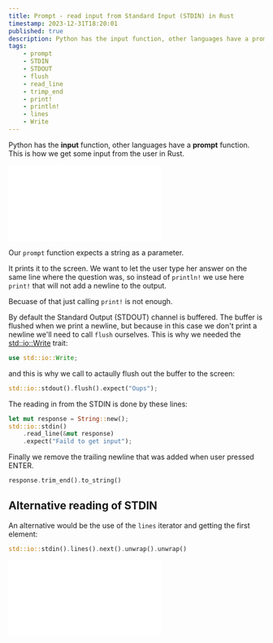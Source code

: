 ```yaml
---
title: Prompt - read input from Standard Input (STDIN) in Rust
timestamp: 2023-12-31T18:20:01
published: true
description: Python has the input function, other languages have a prompt function. This is how we get some input from the user in Rust.
tags:
    - prompt
    - STDIN
    - STDOUT
    - flush
    - read_line
    - trimp_end
    - print!
    - println!
    - lines
    - Write
---
```


Python has the **input** function, other languages have a **prompt** function. This is how we get some input from the user in Rust.

![](examples/prompt/src/main.rs)

Our `prompt` function expects a string as a parameter.

It prints it to the screen. We want to let the user type her answer on the same line where the question was, so instead of `println!`
we use here `print!` that will not add a newline to the output.

Becuase of that just calling `print!` is not enough.

By default the Standard Output (STDOUT) channel is buffered. The buffer is flushed when we print a newline, but because in this case we don't print a newline
we'll need to call `flush` ourselves. This is why we needed the [std::io::Write](https://doc.rust-lang.org/std/io/trait.Write.html) trait:

```rust
use std::io::Write;
```

and this is why we call to actaully flush out the buffer to the screen:

```rust
std::io::stdout().flush().expect("Oups");
```


The reading in from the STDIN is done by these lines:

```rust
let mut response = String::new();
std::io::stdin()
    .read_line(&mut response)
    .expect("Faild to get input");
```

Finally we remove the trailing newline that was added when user pressed ENTER.

```rust
response.trim_end().to_string()
```

## Alternative reading of STDIN

An alternative would be the use of the `lines` iterator and getting the first element:


```rust
std::io::stdin().lines().next().unwrap().unwrap()
```

![](examples/prompts/src/main.rs)

